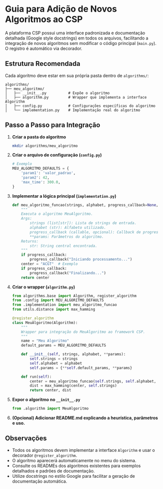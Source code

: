 # Guia para Adição de Novos Algoritmos ao CSP

A plataforma CSP possui uma interface padronizada e documentação detalhada (Google style docstrings) em todos os arquivos, facilitando a integração de novos algoritmos sem modificar o código principal (`main.py`). O registro é automático via decorador.

## Estrutura Recomendada

Cada algoritmo deve estar em sua própria pasta dentro de `algorithms/`:

```
algorithms/
├── meu_algoritmo/
│   ├── __init__.py          # Expõe o algoritmo
│   ├── algorithm.py         # Wrapper que implementa a interface Algorithm
│   ├── config.py            # Configurações específicas do algoritmo
│   └── implementation.py    # Implementação real do algoritmo
```

## Passo a Passo para Integração

1. **Criar a pasta do algoritmo**
    ```bash
    mkdir algorithms/meu_algoritmo
    ```

2. **Criar o arquivo de configuração (`config.py`)**
    ```python
    # Exemplo
    MEU_ALGORITMO_DEFAULTS = {
        'param1': 'valor_padrao',
        'param2': 42,
        'max_time': 300.0,
    }
    ```

3. **Implementar a lógica principal (`implementation.py`)**
    ```python
    def meu_algoritmo_funcao(strings, alphabet, progress_callback=None, **params):
        """
        Executa o algoritmo MeuAlgoritmo.
        Args:
            strings (list[str]): Lista de strings de entrada.
            alphabet (str): Alfabeto utilizado.
            progress_callback (callable, opcional): Callback de progresso.
            **params: Parâmetros do algoritmo.
        Returns:
            str: String central encontrada.
        """
        if progress_callback:
            progress_callback("Iniciando processamento...")
        center = "ACGT"  # Exemplo
        if progress_callback:
            progress_callback("Finalizando...")
        return center
    ```

4. **Criar o wrapper (`algorithm.py`)**
    ```python
    from algorithms.base import Algorithm, register_algorithm
    from .config import MEU_ALGORITMO_DEFAULTS
    from .implementation import meu_algoritmo_funcao
    from utils.distance import max_hamming

    @register_algorithm
    class MeuAlgoritmo(Algorithm):
        """
        Wrapper para integração do MeuAlgoritmo ao framework CSP.
        """
        name = "Meu Algoritmo"
        default_params = MEU_ALGORITMO_DEFAULTS

        def __init__(self, strings, alphabet, **params):
            self.strings = strings
            self.alphabet = alphabet
            self.params = {**self.default_params, **params}

        def run(self):
            center = meu_algoritmo_funcao(self.strings, self.alphabet, **self.params)
            dist = max_hamming(center, self.strings)
            return center, dist
    ```

5. **Expor o algoritmo no `__init__.py`**
    ```python
    from .algorithm import MeuAlgoritmo
    ```

6. **(Opcional) Adicionar README.md explicando a heurística, parâmetros e uso.**

## Observações

- Todos os algoritmos devem implementar a interface `Algorithm` e usar o decorador `@register_algorithm`.
- O algoritmo aparecerá automaticamente no menu do sistema.
- Consulte os READMEs dos algoritmos existentes para exemplos detalhados e padrões de documentação.
- Utilize docstrings no estilo Google para facilitar a geração de documentação automática.

